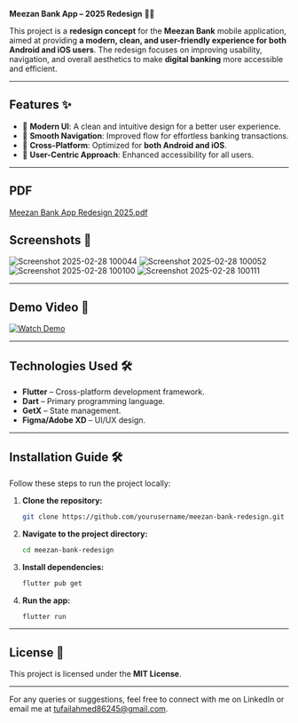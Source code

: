 **Meezan Bank App – 2025 Redesign** 📱✨  

This project is a **redesign concept** for the **Meezan Bank** mobile application, aimed at providing **a modern, clean, and user-friendly experience for both Android and iOS users**. The redesign focuses on improving usability, navigation, and overall aesthetics to make **digital banking** more accessible and efficient.

---

## **Features** ✨  
- 🎨 **Modern UI**: A clean and intuitive design for a better user experience.  
- 🔄 **Smooth Navigation**: Improved flow for effortless banking transactions.  
- 📱 **Cross-Platform**: Optimized for **both Android and iOS**.  
- 🔐 **User-Centric Approach**: Enhanced accessibility for all users.  

---
## **PDF**
[Meezan Bank App Redesign 2025.pdf](https://github.com/user-attachments/files/19022315/Meezan.Bank.App.Redesign.2025.pdf)

## **Screenshots** 📸 

   ![Screenshot 2025-02-28 100044](https://github.com/user-attachments/assets/c9850331-d1ff-4523-a44a-4cf4a1d58a47)
   ![Screenshot 2025-02-28 100052](https://github.com/user-attachments/assets/296b455e-d959-401e-a1c8-ccdc41652e18)
   ![Screenshot 2025-02-28 100100](https://github.com/user-attachments/assets/8f058a08-63a9-4157-a678-8243d4d2d8cb)
   ![Screenshot 2025-02-28 100111](https://github.com/user-attachments/assets/76ee34d7-e461-4d16-b0bf-7bc4e3a405e3)


---

## **Demo Video** 🎥  
[![Watch Demo](https://img.youtube.com/vi/DEMO_VIDEO_ID/0.jpg)](https://www.youtube.com/watch?v=DEMO_VIDEO_ID)  

---

## **Technologies Used** 🛠️  
- **Flutter** – Cross-platform development framework.  
- **Dart** – Primary programming language.  
- **GetX** – State management.  
- **Figma/Adobe XD** – UI/UX design.  

---

## **Installation Guide** 🛠️  
Follow these steps to run the project locally:  

1. **Clone the repository:**  
   ```bash
   git clone https://github.com/yourusername/meezan-bank-redesign.git
   ```  
2. **Navigate to the project directory:**  
   ```bash
   cd meezan-bank-redesign
   ```  
3. **Install dependencies:**  
   ```bash
   flutter pub get
   ```  
4. **Run the app:**  
   ```bash
   flutter run
   ```  

---

## **License** 📜  
This project is licensed under the **MIT License**.  

---
For any queries or suggestions, feel free to connect with me on LinkedIn or email me at tufailahmed86245@gmail.com.
